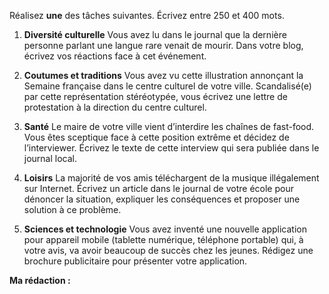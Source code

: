 
Réalisez **une** des tâches suivantes. Écrivez entre 250 et 400 mots. 
1. **Diversité culturelle** 
Vous avez lu dans le journal que la dernière personne parlant une langue rare venait de mourir. Dans votre blog, écrivez vos réactions face à cet événement.

2. **Coutumes et traditions** 
Vous avez vu cette illustration annonçant la Semaine française dans le centre culturel de votre ville. Scandalisé(e) par cette représentation stéréotypée, vous écrivez une lettre de protestation à la direction du centre culturel. 

3. **Santé** 
Le maire de votre ville vient d’interdire les chaînes de fast-food. Vous êtes sceptique face à cette position extrême et décidez de l’interviewer. Écrivez le texte de cette interview qui sera publiée dans le journal local. 

4. **Loisirs** 
La majorité de vos amis téléchargent de la musique illégalement sur Internet. Écrivez un article dans le journal de votre école pour dénoncer la situation, expliquer les conséquences et proposer une solution à ce problème. 

5. **Sciences et technologie** 
Vous avez inventé une nouvelle application pour appareil mobile (tablette numérique, téléphone portable) qui, à votre avis, va avoir beaucoup de succès chez les jeunes. Rédigez une brochure publicitaire pour présenter votre application.


**Ma rédaction :**


